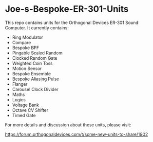 # Joe-s-Bespoke-ER-301-Units
This repo contains units for the Orthogonal Devices ER-301 Sound Computer.  It currently contains:

* Ring Modulator
* Compare
* Bespoke BPF
* Pingable Scaled Random
* Clocked Random Gate
* Weighted Coin Toss
* Motion Sensor
* Bespoke Ensemble
* Bespoke Aliasing Pulse
* Flanger
* Carousel Clock Divider
* Maths
* Logics
* Voltage Bank
* Octave CV Shifter
* Timed Gate

For more details and discussion about these units, please visit:

https://forum.orthogonaldevices.com/t/some-new-units-to-share/1902

